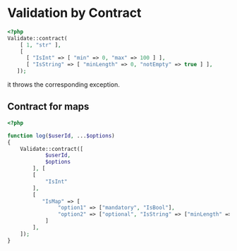 # Validation by Contract

```php
<?php
Validate::contract(
    [ 1, "str" ],
    [
      [ "IsInt" => [ "min" => 0, "max" => 100 ] ],
      [ "IsString" => [ "minLength" => 0, "notEmpty" => true ] ],
   ]);
```
it throws the corresponding exception.


## Contract for maps

```php
<?php

function log($userId, ...$options)
{
    Validate::contract([
            $userId,
            $options
        ], [
        [
            "IsInt"
        ],
        [
           "IsMap" => [
                "option1" => ["mandatory", "IsBool"],
                "option2" => ["optional", "IsString" => ["minLength" => 6]],
            ]
        ],
    ]);
}
```
